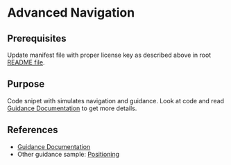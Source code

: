 # Advanced Navigation

## Prerequisites

Update manifest file with proper license key as described above in root [README file](../README.md).

## Purpose

Code snipet with simulates navigation and guidance. Look at code and read [Guidance Documentation](https://developer.here.com/documentation/android-premium/dev_guide/topics/map-guidance.html) to get more details. 

## References
- [Guidance Documentation](https://developer.here.com/documentation/android-premium/dev_guide/topics/map-guidance.html)
- Other guidance sample: [Positioning](../turn-by-turn-navigation/)
